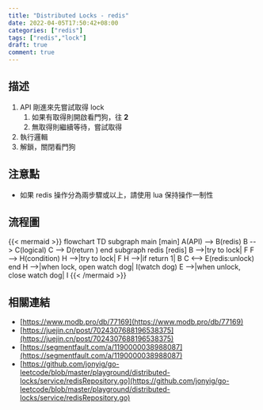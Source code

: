 ```yaml
---
title: "Distributed Locks - redis"
date: 2022-04-05T17:50:42+08:00
categories: ["redis"]
tags: ["redis","lock"]
draft: true
comment: true
---
```


## 描述

1. API 剛進來先嘗試取得 lock
    1. 如果有取得則開啟看門狗，往 <b>2</b>
    2. 無取得則繼續等待，嘗試取得
2. 執行邏輯
3. 解鎖，關閉看門狗

## 注意點

- 如果 redis 操作分為兩步驟或以上，請使用 lua 保持操作一制性

## 流程圖

{{< mermaid >}}
flowchart TD
	subgraph main [main]
		A(API) --> B(redis)
		B --> C(logical)
		C --> D(return )
	end
	subgraph redis [redis]
		B -->|try to lock| F
		F --> H(condition)
		H -->|try to lock| F
		H -->|if return 1| B
		C <--> E(redis:unlock)
	end
		H -->|when lock, open watch dog| I(watch dog) 
		E -->|when unlock, close watch dog| I
{{< /mermaid >}}



## 相關連結

- [https://www.modb.pro/db/77169](https://www.modb.pro/db/77169)
- [https://juejin.cn/post/7024307688196538375](https://juejin.cn/post/7024307688196538375)
- [https://segmentfault.com/a/1190000038988087](https://segmentfault.com/a/1190000038988087)
- [https://github.com/jonyig/go-leetcode/blob/master/playground/distributed-locks/service/redisRepository.go](https://github.com/jonyig/go-leetcode/blob/master/playground/distributed-locks/service/redisRepository.go)

